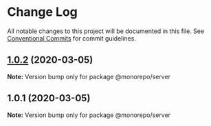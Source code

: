# Change Log

All notable changes to this project will be documented in this file.
See [Conventional Commits](https://conventionalcommits.org) for commit guidelines.

## [1.0.2](https://github.com/alobban/monorepo-lerna/compare/v1.0.1...v1.0.2) (2020-03-05)

**Note:** Version bump only for package @monorepo/server





## 1.0.1 (2020-03-05)

**Note:** Version bump only for package @monorepo/server
